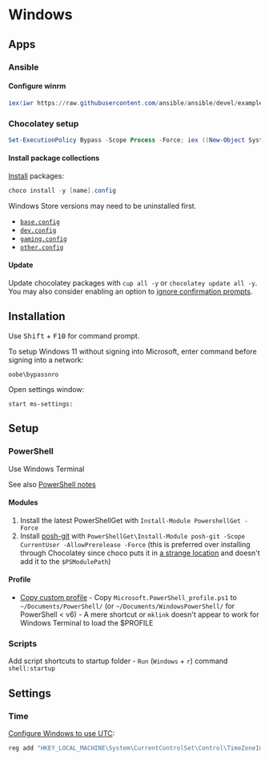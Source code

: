 # Windows

## Apps

### Ansible

#### Configure winrm

```ps1
iex(iwr https://raw.githubusercontent.com/ansible/ansible/devel/examples/scripts/ConfigureRemotingForAnsible.ps1).Content
```

### Chocolatey setup

```ps1
Set-ExecutionPolicy Bypass -Scope Process -Force; iex ((New-Object System.Net.WebClient).DownloadString('https://chocolatey.org/install.ps1'))
```

#### Install package collections

[Install](https://github.com/chocolatey/choco/wiki/CommandsInstall#packagesconfig) packages:

```ps1
choco install -y [name].config
```

Windows Store versions may need to be uninstalled first.

- [`base.config`](./packages/base.config)
- [`dev.config`](./packages/dev.config)
- [`gaming.config`](./packages/gaming.config)
- [`other.config`](./packages/other.config)

#### Update

Update chocolatey packages with `cup all -y` or `chocolatey update all -y`. You may also consider enabling an option to [ignore confirmation prompts](https://stackoverflow.com/a/30428182).

## Installation

Use <kbd>Shift</kbd> + <kbd>F10</kbd> for command prompt.

To setup Windows 11 without signing into Microsoft, enter command before signing into a network:

```
oobe\bypassnro
```

Open settings window:

```
start ms-settings:
```

## Setup

### PowerShell

Use Windows Terminal

See also [PowerShell notes](https://github.com/brettinternet/public-notes/blob/master/scripts/powershell.md)

#### Modules

1. Install the latest PowerShellGet with `Install-Module PowershellGet -Force`
1. Install [posh-git](https://github.com/dahlbyk/posh-git) with `PowerShellGet\Install-Module posh-git -Scope CurrentUser -AllowPrerelease -Force` (this is preferred over installing through Chocolatey since choco puts it in [a strange location](https://github.com/dahlbyk/posh-git/issues/473) and doesn't add it to the `$PSModulePath`)

#### Profile

- [Copy custom profile](https://docs.microsoft.com/en-us/powershell/module/microsoft.powershell.core/about/about_profiles?view=powershell-6) - Copy `Microsoft.PowerShell_profile.ps1` to `~/Documents/PowerShell/` (or `~/Documents/WindowsPowerShell/` for PowerShell < v6) - A mere shortcut or `mklink` doesn't appear to work for Windows Terminal to load the $PROFILE

### Scripts

Add script shortcuts to startup folder - `Run` (`Windows` + `r`) command `shell:startup`

## Settings

### Time

[Configure Windows to use UTC](https://wiki.archlinux.org/index.php/System_time#UTC_in_Windows):

```powershell
reg add "HKEY_LOCAL_MACHINE\System\CurrentControlSet\Control\TimeZoneInformation" /v RealTimeIsUniversal /d 1 /t REG_QWORD /f
```

